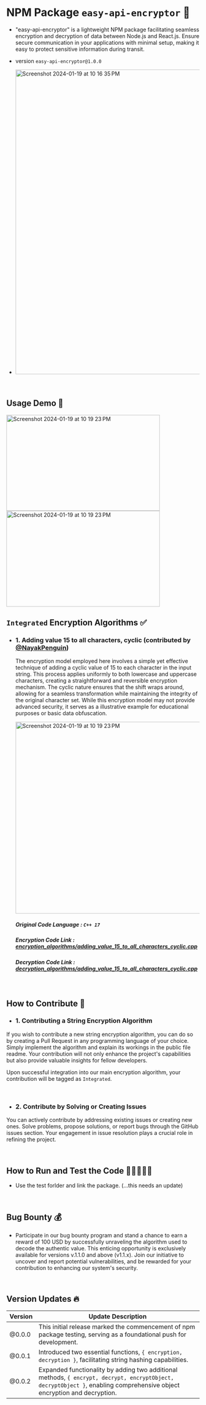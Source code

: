 # NPM Package `easy-api-encryptor` 🚀
- "easy-api-encryptor" is a lightweight NPM package facilitating seamless encryption and decryption of data between Node.js and React.js. Ensure secure communication in your applications with minimal setup, making it easy to protect sensitive information during transit.

- version `easy-api-encryptor@1.0.0`
  
- <img width="794" alt="Screenshot 2024-01-19 at 10 16 35 PM" src="https://github.com/NayakPenguin/easy-api-encryptor/assets/93304796/9c65a95f-57d6-48c7-8f61-ea91c77f5329">

<br/>

## Usage Demo 🎯

<img height="250" width="400" alt="Screenshot 2024-01-19 at 10 19 23 PM" src="https://github.com/NayakPenguin/easy-api-encryptor/assets/93304796/67bb7633-5b29-4b9f-9265-4e5559460f7e">

<img height="250" width="400" alt="Screenshot 2024-01-19 at 10 19 23 PM" src="https://github.com/NayakPenguin/easy-api-encryptor/assets/93304796/c06d9fcf-6532-4846-8cae-569101ab70c2">

<br/>

## `Integrated` Encryption Algorithms ✅

- ### 1. Adding value 15 to all characters, cyclic (contributed by <a href="https://github.com/NayakPenguin" target="_blank">@NayakPenguin</a>)
  The encryption model employed here involves a simple yet effective technique of adding a cyclic value of 15 to each character in the input string. This process applies uniformly to both lowercase and uppercase characters, creating a straightforward and reversible encryption mechanism. The cyclic nature ensures that the shift wraps around, allowing for a seamless transformation while maintaining the integrity of the original character set. While this encryption model may not provide advanced security, it serves as a illustrative example for educational purposes or basic data obfuscation.
  
  <img width="500" alt="Screenshot 2024-01-19 at 10 19 23 PM" src="https://github.com/NayakPenguin/easy-api-encryptor/assets/93304796/99d9419f-1de8-44c6-978c-e650db3efe37">

  ##### Original Code Language :  `C++ 17`
  ##### Encryption Code Link : <a href="https://github.com/NayakPenguin/easy-api-encryptor/blob/main/package/public_algorithms/encryption_algorithms/adding_value_15_to_all_characters_cyclic.cpp" target="_blank">encryption_algorithms/adding_value_15_to_all_characters_cyclic.cpp</a>
  ##### Decryption Code Link : <a href="https://github.com/NayakPenguin/easy-api-encryptor/blob/main/package/public_algorithms/decryption_algorithms/adding_value_15_to_all_characters_cyclic.cpp" target="_blank">decryption_algorithms/adding_value_15_to_all_characters_cyclic.cpp</a>

<br/>

## How to Contribute 🥑
- ### 1. Contributing a String Encryption Algorithm
If you wish to contribute a new string encryption algorithm, you can do so by creating a Pull Request in any programming language of your choice. Simply implement the algorithm and explain its workings in the public file readme. Your contribution will not only enhance the project's capabilities but also provide valuable insights for fellow developers.

Upon successful integration into our main encryption algorithm, your contribution will be tagged as `Integrated`. 

<br/>

- ### 2. Contribute by Solving or Creating Issues
You can actively contribute by addressing existing issues or creating new ones. Solve problems, propose solutions, or report bugs through the GitHub issues section. Your engagement in issue resolution plays a crucial role in refining the project.

<br/>

## How to Run and Test the Code 👨‍💻👷🏻‍♂️
- Use the test forlder and link the package. (...this needs an update)


<br/>

## Bug Bounty 💰
- Participate in our bug bounty program and stand a chance to earn a reward of 100 USD by successfully unraveling the algorithm used to decode the authentic value. This enticing opportunity is exclusively available for versions v.1.1.0 and above (v1.1.x). Join our initiative to uncover and report potential vulnerabilities, and be rewarded for your contribution to enhancing our system's security.

<br/>

## Version Updates 🔥

| Version   | Update Description                                                                                      |
| --------- | -------------------------------------------------------------------------------------------------------- |
| @0.0.0    | This initial release marked the commencement of npm package testing, serving as a foundational push for development. |
| @0.0.1    | Introduced two essential functions, `{ encryption, decryption }`, facilitating string hashing capabilities. |
| @0.0.2    | Expanded functionality by adding two additional methods, `{ encrypt, decrypt, encryptObject, decryptObject }`, enabling comprehensive object encryption and decryption. |


